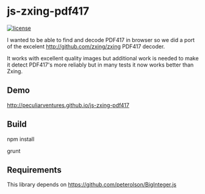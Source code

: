 # js-zxing-pdf417
[![license](https://img.shields.io/badge/license-APACHE-green.svg?style=flat)](https://raw.githubusercontent.com/PeculiarVentures/js-zxing-pdf417/master/LICENSE)


I wanted to be able to find and decode PDF417 in browser so we did a port of the excelent http://github.com/zxing/zxing PDF417 decoder.

It works with excellent quality images but additional work is needed to make it detect PDF417's more reliably but in many tests it now works better than Zxing.

Demo
----
http://peculiarventures.github.io/js-zxing-pdf417

Build
-----

  npm install
  
  grunt


Requirements
------------
This library depends on https://github.com/peterolson/BigInteger.js
